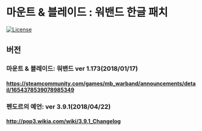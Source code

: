 # 마운트 & 블레이드 : 워밴드 한글 패치

[![License](https://img.shields.io/github/license/nanodbc/nanodbc.svg?style=flat-square)](https://github.com/icedac/mountandblade_ko/blob/master/LICENSE)

## 버전

### 마운트 & 블레이드: 워밴드 ver 1.173(2018/01/17)
#### https://steamcommunity.com/games/mb_warband/announcements/detail/1654378539078985349
### 펜도르의 예언: ver 3.9.1(2018/04/22)
#### http://pop3.wikia.com/wiki/3.9.1_Changelog


